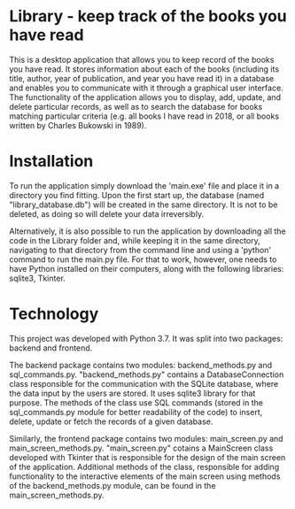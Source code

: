 # Library - keep track of the books you have read

This is a desktop application that allows you to keep record of the books
you have read. It stores information about each of the books (including its
title, author, year of publication, and year you have read it) in a database
and enables you to communicate with it through a graphical user interface.
The functionality of the application allows you to display, add, update,
and delete particular records, as well as to search the database for books
matching particular criteria (e.g. all books I have read in 2018, or all
books written by Charles Bukowski in 1989).

# Installation

To run the application simply download the 'main.exe' file and place it in
a directory you find fitting. Upon the first start up, the database (named
"library_database.db") will be created in the same directory. It is not to
be deleted, as doing so will delete your data irreversibly.

Alternatively, it is also possible to run the application by downloading all
the code in the Library folder and, while keeping it in the same directory,
navigating to that directory from the command line and using a 'python' 
command to run the main.py file. For that to work, however, one needs to have
Python installed on their computers, along with the following libraries:
sqlite3, Tkinter. 

# Technology

This project was developed with Python 3.7. It was split into two packages:
backend and frontend.

The backend package contains two modules: backend_methods.py and
sql_commands.py. "backend_methods.py" contains a DatabaseConnection class 
responsible for the communication with the SQLite database, where the data
input by the users are stored. It uses sqlite3 library for that purpose.
The methods of the class use SQL commands (stored in the sql_commands.py
module for better readability of the code) to insert, delete, update or
fetch the records of a given database.

Similarly, the frontend package contains two modules: main_screen.py
and main_screen_methods.py. "main_screen.py" cotains a MainScreen class
developed with Tkinter that is responsible for the design of the main screen
of the application. Additional methods of the class, responsible for adding 
functionality to the interactive elements of the main screen using methods 
of the backend_methods.py module, can be found in the main_screen_methods.py.